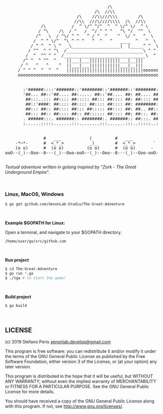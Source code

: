 
<pre>


                                        /\
                                   /\  //\\
                            /\    //\\///\\\        /\
                           //\\  ///\////\\\\  /\  //\\
              /\          /  ^ \/^ ^/^  ^  ^ \/^ \/  ^ \
             / ^\    /\  / ^   /  ^/ ^ ^ ^   ^\ ^/  ^^  \
            /^   \  / ^\/ ^ ^   ^ / ^  ^    ^  \/ ^   ^  \       *
           /  ^ ^ \/^  ^\ ^ ^ ^   ^  ^   ^   ____  ^   ^  \     /|\
          / ^ ^  ^ \ ^  _\___________________|  |_____^ ^  \   /||o\
         / ^^  ^ ^ ^\  /______________________________\ ^ ^ \ /|o|||\
        /  ^  ^^ ^ ^  /________________________________\  ^  /|||||o|\
       /^ ^  ^ ^^  ^    ||___|___||||||||||||___|__|||      /||o||||||\
      / ^   ^   ^    ^  ||___|___||||||||||||___|__|||          | |
     / ^ ^ ^  ^  ^  ^   ||||||||||||||||||||||||||||||oooooooooo| |ooooooo
     ooooooooooooooooooooooooooooooooooooooooooooooooooooooooooooooooooooo


       :'######::::'#######::'########::'#######::'########::'##:::'##:
       '##... ##::'##.... ##:..... ##::'##.... ##: ##.... ##: ##::'##::
        ##:::..::: ##:::: ##::::: ##::: ##:::: ##: ##:::: ##: ##:'##:::
        ##::'####: ##:::: ##:::: ##:::: ##:::: ##: ########:: #####::::
        ##::: ##:: ##:::: ##::: ##::::: ##:::: ##: ##.. ##::: ##. ##:::
        ##::: ##:: ##:::: ##:: ##:::::: ##:::: ##: ##::. ##:: ##:. ##::
       . ######:::. #######:: ########:. #######:: ##:::. ##: ##::. ##:
       :......:::::.......:::........:::.......:::..:::::..::..::::..::


               #   ___           (         #   ___           !!!           ___
    -*~*-      #  <_*_>          _)_       #  <_*_>       `  _ _  '       /\#/\
    (o o)      #  (o o)         (o o)      #  (o o)      -  (OXO)  -     /(o o)\
ooO--(_)--Ooo--8---(_)--Ooo-ooO--(_)--Ooo--8---(_)--Ooo-ooO--(_)--Ooo-ooO--(_)--Ooo-

</pre>

*Textual adventure written in golang inspired by "Zork - The Great Underground Empire"*.

<br>

### Linux, MacOS, Windows

```bash
$ go get github.com/XenonLab-Studio/The-Great-Adventure
```

<br>

**Example $GOPATH for Linux:**

Open a terminal, and navigate to your $GOPATH directory.

```bash
/home/user/go/src/github.com
```

<br>

**Run project**

```bash
$ cd The-Great-Adventure
$ go run *.go
$ ./tga # to start the game!
```

<br>

**Build project**

```bash
$ go build 
```

<br>

## LICENSE

(c) 2019 Stefano Peris <xenonlab.develop@gmail.com>

This program is free software: you can redistribute it and/or modify
it under the terms of the GNU General Public License as published by
the Free Software Foundation, either version 3 of the License, or
(at your option) any later version.

This program is distributed in the hope that it will be useful,
but WITHOUT ANY WARRANTY; without even the implied warranty of
MERCHANTABILITY or FITNESS FOR A PARTICULAR PURPOSE.  See the
GNU General Public License for more details.

You should have received a copy of the GNU General Public License
along with this program.  If not, see <http://www.gnu.org/licenses/>.
